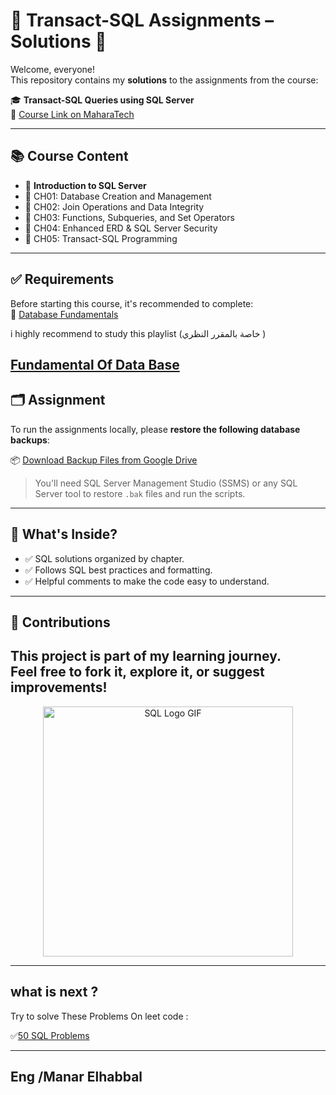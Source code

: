 # 🧠 Transact-SQL Assignments – Solutions 💾

Welcome, everyone!  
This repository contains my **solutions** to the assignments from the course:

🎓 **Transact-SQL Queries using SQL Server**  
🔗 [Course Link on MaharaTech](https://maharatech.gov.eg/course/view.php?id=2288)

---

## 📚 Course Content

- 🔹 **Introduction to SQL Server**
- 🔹 CH01: Database Creation and Management 
- 🔹 CH02: Join Operations and Data Integrity 
- 🔹 CH03: Functions, Subqueries, and Set Operators 
- 🔹 CH04: Enhanced ERD & SQL Server Security 
- 🔹 CH05: Transact-SQL Programming 

---

## ✅ Requirements

Before starting this course, it's recommended to complete:  
📘 [Database Fundamentals](https://maharatech.gov.eg/course/view.php?id=740)

i highly recommend to study this playlist (خاصة بالمقرر النظري )

[Fundamental Of Data Base](https://www.youtube.com/playlist?list=PL37D52B7714788190)
---

## 🗂️ Assignment 

To run the assignments locally, please **restore the following database backups**:

📦 [Download Backup Files from Google Drive](https://drive.google.com/drive/folders/1WvEmG6Lw78_xmxEgjm7QU1eOpqe3rDfj?usp=drive_link)

> You'll need SQL Server Management Studio (SSMS) or any SQL Server tool to restore `.bak` files and run the scripts.

---

## 🚀 What's Inside?

- ✅ SQL solutions organized by chapter.
- ✅ Follows SQL best practices and formatting.
- ✅ Helpful comments to make the code easy to understand.

---

## 🤝 Contributions

This project is part of my learning journey.  
Feel free to fork it, explore it, or suggest improvements!
---
<p align="center">
  <img src="https://media.giphy.com/media/SWoSkN6DxTszqIKEqv/giphy.gif" width="400" alt="SQL Logo GIF">
</p>

---
## what is next ?
Try to solve These Problems On leet code :

✅[50 SQL Problems](https://leetcode.com/studyplan/top-sql-50/)

---
Eng /Manar Elhabbal
---
